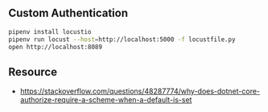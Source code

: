 ## Custom Authentication

```bash
pipenv install locustio
pipenv run locust --host=http://localhost:5000 -f locustfile.py
open http://localhost:8089
```

## Resource

- https://stackoverflow.com/questions/48287774/why-does-dotnet-core-authorize-require-a-scheme-when-a-default-is-set